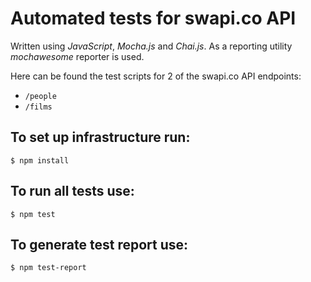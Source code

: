 # Automated tests for swapi.co API

Written using _JavaScript_, _Mocha.js_ and _Chai.js_. As a reporting utility _mochawesome_ reporter is used.

Here can be found the test scripts for 2 of the swapi.co API endpoints:

- `/people`
- `/films`

## To set up infrastructure run:

```shell
$ npm install
```

## To run all tests use:

```shell
$ npm test
```

## To generate test report use:

```shell
$ npm test-report
```
